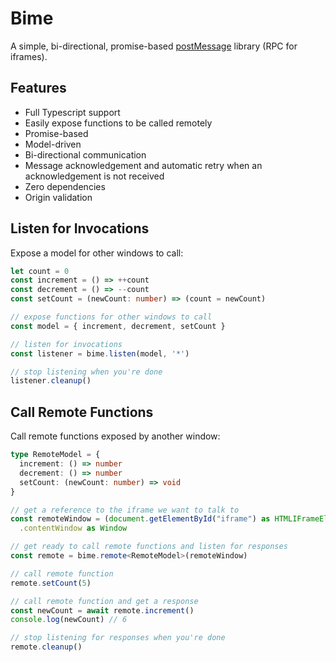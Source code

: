 # Bime

A simple, bi-directional, promise-based [postMessage](https://developer.mozilla.org/en-US/docs/Web/API/Window/postMessage) library (RPC for iframes).

## Features

- Full Typescript support
- Easily expose functions to be called remotely
- Promise-based
- Model-driven
- Bi-directional communication
- Message acknowledgement and automatic retry when an acknowledgement is not received
- Zero dependencies
- Origin validation

## Listen for Invocations

Expose a model for other windows to call:

```ts
let count = 0
const increment = () => ++count
const decrement = () => --count
const setCount = (newCount: number) => (count = newCount)

// expose functions for other windows to call
const model = { increment, decrement, setCount }

// listen for invocations
const listener = bime.listen(model, '*')

// stop listening when you're done
listener.cleanup()
```

## Call Remote Functions

Call remote functions exposed by another window:

```ts
type RemoteModel = {
  increment: () => number
  decrement: () => number
  setCount: (newCount: number) => void
}

// get a reference to the iframe we want to talk to
const remoteWindow = (document.getElementById("iframe") as HTMLIFrameElement)
  .contentWindow as Window

// get ready to call remote functions and listen for responses
const remote = bime.remote<RemoteModel>(remoteWindow)

// call remote function
remote.setCount(5)

// call remote function and get a response
const newCount = await remote.increment()
console.log(newCount) // 6

// stop listening for responses when you're done
remote.cleanup()
```
